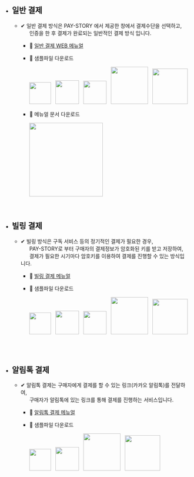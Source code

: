 

<br>

- ##  일반 결제
   - ✔ 일반 결제 방식은 PAY-STORY 에서 제공한 창에서 결제수단을 선택하고,<br>
&nbsp;&nbsp;&nbsp;&nbsp;&nbsp;&nbsp;인증을 한 후 결제가 완료되는 일반적인 결제 방식 입니다.

      - :notebook: [일반 결제 WEB 메뉴얼](https://github.com/minglepay/paystory/wiki/%EC%9D%BC%EB%B0%98-%EA%B2%B0%EC%A0%9C-%EB%A9%94%EB%89%B4%EC%96%BC) 
      - :file_folder: 샘플파일 다운로드
  
         <a href="https://docs.google.com/uc?export=download&id=1PlJEYOIqYaJ4r8gWV18wYdoAGxZaFqWi&confirm=t">
         <img src="https://img.shields.io/badge/-JSP-bb0000?style=for-the-badge" width="59"></a>&nbsp;&nbsp;

         <a href="https://docs.google.com/uc?export=download&id=1RXYbfUmAiSDVj5FTCRGTAEm9o_ODDr52&confirm=t">
         <img src="https://img.shields.io/badge/-PHP-00b9ff?style=for-the-badge" width="64"></a>&nbsp;&nbsp;

         <a href="https://docs.google.com/uc?export=download&id=1bJ0NLPQ12IKV73WwbksUEYWK2cMjtYNK&confirm=t">
         <img src="https://img.shields.io/badge/-ASP-FF5200?style=for-the-badge" width="63"></a>&nbsp;&nbsp;

         <a href="https://docs.google.com/uc?export=download&id=1IWAT9J7OdUsubenmS5yF-KgcjnsA0bp7&confirm=t">
         <img src="https://img.shields.io/badge/-NODE.JS-000000?style=for-the-badge" width="101"></a>&nbsp;&nbsp;

         <a href="https://docs.google.com/uc?export=download&id=1VClrSZpB4SilpgpboJHrhjsQ9RwtssZh&confirm=t">
         <img src="https://img.shields.io/badge/-PYTHON-20c7d8?style=for-the-badge" width="96"></a>

      - 📃 메뉴얼 문서 다운로드 
       
         <a href="https://docs.google.com/uc?export=download&id=1xzTVki0VoQE9TyEOTAqY24aTbAY2zmXv&confirm=t">
         <img src="https://img.shields.io/badge/-일반결제 연동 가이드-63c163?style=for-the-badge" width="200"></a>      
       
  <br>

  <br>

-  ## 빌링 결제
   - ✔ 빌링 방식은 구독 서비스 등의 정기적인 결제가 필요한 경우,<br>
     &nbsp;&nbsp;&nbsp;&nbsp;&nbsp;&nbsp;PAY-STORY로 부터 구매자의 결제정보가 암호화된 키를 받고 저장하여,<br>
     &nbsp;&nbsp;&nbsp;&nbsp;&nbsp;&nbsp;결제가 필요한 시기마다 암호키를 이용하여 결제를 진행할 수 있는 방식입니다.
   
      - :notebook:  [빌링 결제 메뉴얼 ](https://github.com/minglepay/paystory/wiki/%EB%B9%8C%EB%A7%81-%EA%B2%B0%EC%A0%9C-%EB%A9%94%EB%89%B4%EC%96%BC)
      - :file_folder: 샘플파일 다운로드
  
         <a href="https://docs.google.com/uc?export=download&id=1j5zyNYFiJ2t7vGGlmW7OQeqHhhqbufcl&confirm=t">
         <img src="https://img.shields.io/badge/-JSP-bb0000?style=for-the-badge" width="59"></a>&nbsp;&nbsp;

         <a href="https://docs.google.com/uc?export=download&id=1sbPATAaVjlYnWva_L24nLpOBgtXwxrgn&confirm=t">
         <img src="https://img.shields.io/badge/-PHP-00b9ff?style=for-the-badge" width="64"></a>&nbsp;&nbsp;

         <a href="https://docs.google.com/uc?export=download&id=19Hnzgp4SgD4GvMX4OfI7Mtp9S0vy4kJN&confirm=t">
         <img src="https://img.shields.io/badge/-ASP-FF5200?style=for-the-badge" width="63"></a>&nbsp;&nbsp;

         <a href="https://docs.google.com/uc?export=download&id=1Ogv9wf3hqcIBf8LdNignmHeFXj7UjFW7&confirm=t">
         <img src="https://img.shields.io/badge/-NODE.JS-000000?style=for-the-badge" width="101"></a>&nbsp;&nbsp;

         <a href="https://docs.google.com/uc?export=download&id=1d6Sq-JTH7twnYbWYlyVqPDs5JFVAxrwa&confirm=t">
         <img src="https://img.shields.io/badge/-PYTHON-20c7d8?style=for-the-badge" width="96"></a>
          

<br>

<br>

-  ## 알림톡 결제
   - ✔ 알림톡 결제는 구매자에게 결제를 할 수 있는 링크(카카오 알림톡)를 전달하여,<br> &nbsp;&nbsp;&nbsp;&nbsp;&nbsp;&nbsp;구매자가 알림톡에 있는 링크를 통해 결제를 진행하는 서비스입니다.  

   
      - :notebook:  [알림톡 결제 메뉴얼 ](https://github.com/minglepay/paystory/wiki/%EC%95%8C%EB%A6%BC%ED%86%A1-%EA%B2%B0%EC%A0%9C-%EB%A9%94%EB%89%B4%EC%96%BC)
      - :file_folder: 샘플파일 다운로드
  
         <a href="https://docs.google.com/uc?export=download&id=1lOUlXNTpOjF6vfAQH8xSK35Jp3bXM0_h&confirm=t">
         <img src="https://img.shields.io/badge/-JSP-bb0000?style=for-the-badge" width="59"></a>&nbsp;&nbsp;

        <a href="https://docs.google.com/uc?export=download&id=1iRrovfBTtqCkvmz1gAOQHjkzf0eoLV-L&confirm=t">
         <img src="https://img.shields.io/badge/-PHP-00b9ff?style=for-the-badge" width="64"></a>&nbsp;&nbsp;
                  
        <a href="https://docs.google.com/uc?export=download&id=1nEUZp3XMc-NZuPWFW87zSBxD2JoirxNm&confirm=t">
         <img src="https://img.shields.io/badge/-NODE.JS-000000?style=for-the-badge" width="101"></a>&nbsp;&nbsp;
         
         <a href="https://docs.google.com/uc?export=download&id=1Rqv3CUHqUJhOrWqf59WsNGyo8vSWN5-g&confirm=t">
         <img src="https://img.shields.io/badge/-PYTHON-20c7d8?style=for-the-badge" width="96"></a>
          



